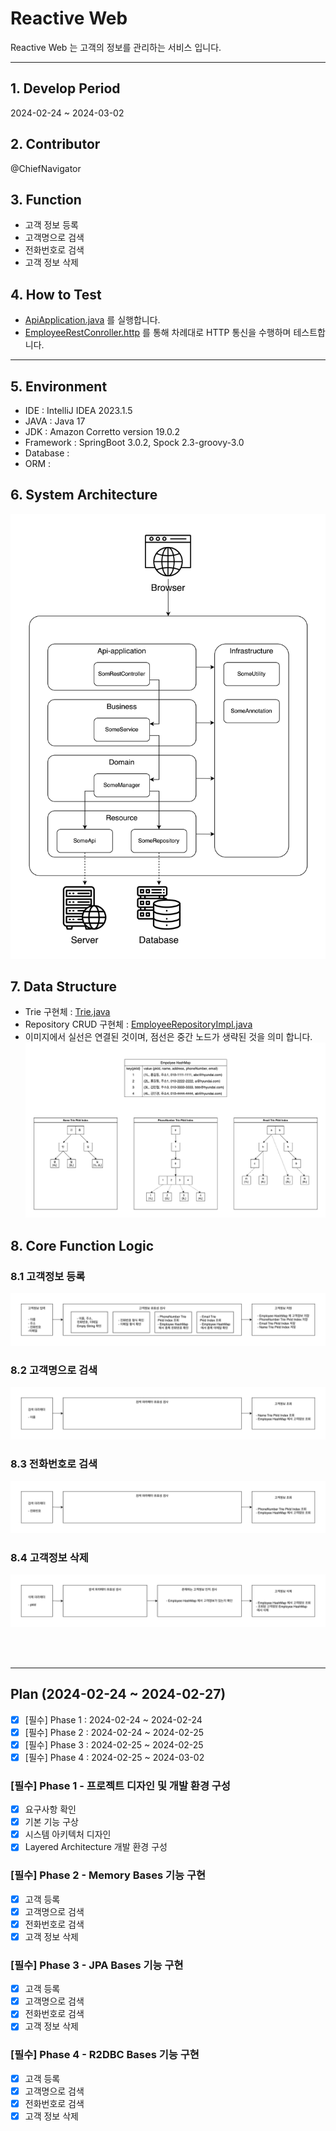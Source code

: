 # Reactive Web
Reactive Web 는 고객의 정보를 관리하는 서비스 입니다.

***  

## 1. Develop Period
2024-02-24 ~ 2024-03-02

## 2. Contributor
@ChiefNavigator

## 3. Function
- 고객 정보 등록
- 고객명으로 검색
- 전화번호로 검색
- 고객 정보 삭제

## 4. How to Test
- [ApiApplication.java](api-application/src/main/java/com/lego/apiApplication/ApiApplication.java) 를 실행합니다.
- [EmployeeRestConroller.http](api-application/http/EmployeeRestController.http) 를 통해 차례대로 HTTP 통신을 수행하며 테스트합니다.
***

## 5. Environment
- IDE : IntelliJ IDEA 2023.1.5
- JAVA : Java 17
- JDK : Amazon Corretto version 19.0.2
- Framework : SpringBoot 3.0.2, Spock 2.3-groovy-3.0
- Database :
- ORM :

## 6. System Architecture
![image](images/reactiveweb-architecture.png)

## 7. Data Structure
- Trie 구현체 : [Trie.java](resource/src/main/java/com/lego/resource/datastructure/Trie.java)
- Repository CRUD 구현체 : [EmployeeRepositoryImpl.java](resource/src/main/java/com/lego/resource/jpa/EmployeeRepositoryImpl.java)
- 이미지에서 실선은 연결된 것이며, 점선은 중간 노드가 생략된 것을 의미 합니다.
![image](images/reactiveweb-dataStructure.png)


## 8. Core Function Logic
### 8.1 고객정보 등록
![image](images/employeeRegisterLogic.png)
### 8.2 고객명으로 검색
![image](images/findByNameLogic.png)
### 8.3 전화번호로 검색
![image](images/findByPhoneNumberLogic.png)
### 8.4 고객정보 삭제
![image](images/deleteEmployeeLogic.png)


<br><br>
***  
## Plan (2024-02-24 ~ 2024-02-27)
- [x] [필수] Phase 1 : 2024-02-24 ~ 2024-02-24
- [x] [필수] Phase 2 : 2024-02-24 ~ 2024-02-25
- [x] [필수] Phase 3 : 2024-02-25 ~ 2024-02-25
- [x] [필수] Phase 4 : 2024-02-25 ~ 2024-03-02

### [필수] Phase 1 - 프로젝트 디자인 및 개발 환경 구성
- [x] 요구사항 확인
- [x] 기본 기능 구상
- [x] 시스템 아키텍처 디자인
- [x] Layered Architecture 개발 환경 구성

### [필수] Phase 2 - Memory Bases 기능 구현
- [x] 고객 등록
- [x] 고객명으로 검색
- [x] 전화번호로 검색
- [x] 고객 정보 삭제

### [필수] Phase 3 - JPA Bases 기능 구현
- [x] 고객 등록
- [x] 고객명으로 검색
- [x] 전화번호로 검색
- [x] 고객 정보 삭제

### [필수] Phase 4 - R2DBC Bases 기능 구현
- [x] 고객 등록
- [x] 고객명으로 검색
- [x] 전화번호로 검색
- [x] 고객 정보 삭제